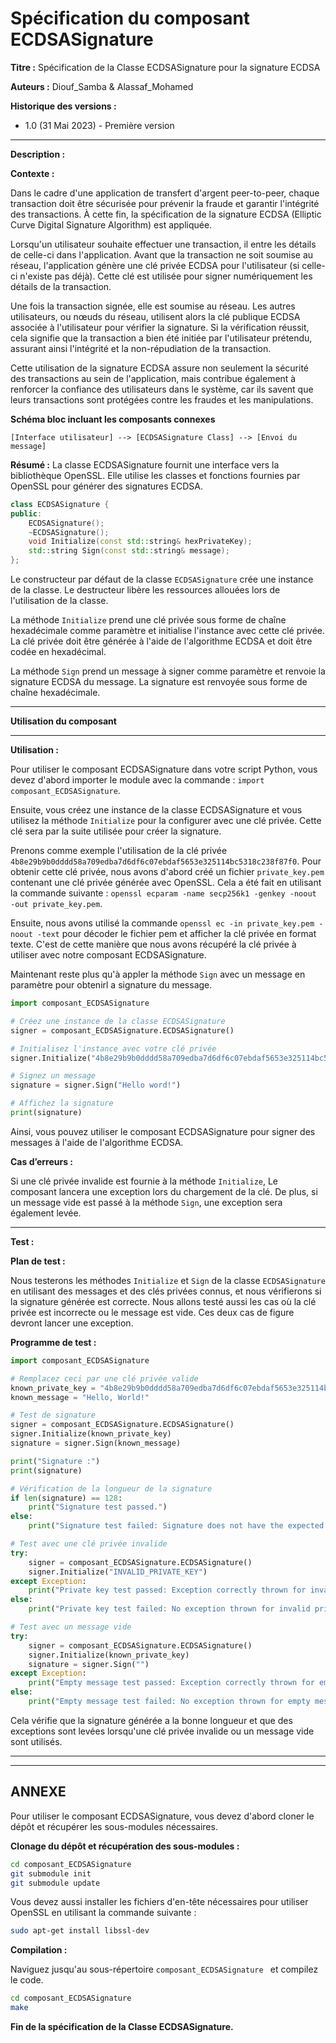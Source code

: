 # Spécification du composant ECDSASignature

**Titre :** Spécification de la Classe ECDSASignature pour la signature ECDSA

**Auteurs :** Diouf_Samba & Alassaf_Mohamed

**Historique des versions :**

- 1.0 (31 Mai 2023) - Première version

---

**Description :**

**Contexte :**

Dans le cadre d'une application de transfert d'argent peer-to-peer, chaque transaction doit être sécurisée pour prévenir la fraude et garantir l'intégrité des transactions. À cette fin, la spécification de la signature ECDSA (Elliptic Curve Digital Signature Algorithm) est appliquée.

Lorsqu'un utilisateur souhaite effectuer une transaction, il entre les détails de celle-ci dans l'application. Avant que la transaction ne soit soumise au réseau, l'application génère une clé privée ECDSA pour l'utilisateur (si celle-ci n'existe pas déjà). Cette clé est utilisée pour signer numériquement les détails de la transaction.

Une fois la transaction signée, elle est soumise au réseau. Les autres utilisateurs, ou nœuds du réseau, utilisent alors la clé publique ECDSA associée à l'utilisateur pour vérifier la signature. Si la vérification réussit, cela signifie que la transaction a bien été initiée par l'utilisateur prétendu, assurant ainsi l'intégrité et la non-répudiation de la transaction.

Cette utilisation de la signature ECDSA assure non seulement la sécurité des transactions au sein de l'application, mais contribue également à renforcer la confiance des utilisateurs dans le système, car ils savent que leurs transactions sont protégées contre les fraudes et les manipulations.

**Schéma bloc incluant les composants connexes**

```
[Interface utilisateur] --> [ECDSASignature Class] --> [Envoi du message]
```

**Résumé :**
La classe ECDSASignature fournit une interface vers la bibliothèque OpenSSL. Elle utilise les classes et fonctions fournies par OpenSSL pour générer des signatures ECDSA.

```cpp
class ECDSASignature {
public:
    ECDSASignature();
    ~ECDSASignature();
    void Initialize(const std::string& hexPrivateKey);
    std::string Sign(const std::string& message);
};
```

Le constructeur par défaut de la classe `ECDSASignature` crée une instance de la classe. Le destructeur libère les ressources allouées lors de l'utilisation de la classe.

La méthode `Initialize` prend une clé privée sous forme de chaîne hexadécimale comme paramètre et initialise l'instance avec cette clé privée. La clé privée doit être générée à l'aide de l'algorithme ECDSA et doit être codée en hexadécimal.

La méthode `Sign` prend un message à signer comme paramètre et renvoie la signature ECDSA du message. La signature est renvoyée sous forme de chaîne hexadécimale.

---

**Utilisation du composant**

---



**Utilisation :**

Pour utiliser le composant ECDSASignature dans votre script Python, vous devez d'abord importer le module avec la commande : `import composant_ECDSASignature`.

Ensuite, vous créez une instance de la classe ECDSASignature et vous utilisez la méthode `Initialize` pour la configurer avec une clé privée. Cette clé sera par la suite utilisée pour créer la signature.

Prenons comme exemple l'utilisation de la clé privée `4b8e29b9b0dddd58a709edba7d6df6c07ebdaf5653e325114bc5318c238f87f0`. Pour obtenir cette clé privée, nous avons d'abord créé un fichier `private_key.pem` contenant une clé privée générée avec OpenSSL. Cela a été fait en utilisant la commande suivante : `openssl ecparam -name secp256k1 -genkey -noout -out private_key.pem`.

Ensuite, nous avons utilisé la commande `openssl ec -in private_key.pem -noout -text` pour décoder le fichier pem et afficher la clé privée en format texte. C'est de cette manière que nous avons récupéré la clé privée à utiliser avec notre composant ECDSASignature.

Maintenant reste plus qu'à appler la méthode `Sign` avec un message en paramètre pour obtenirl a signature du message.

```python
import composant_ECDSASignature

# Créez une instance de la classe ECDSASignature
signer = composant_ECDSASignature.ECDSASignature()

# Initialisez l'instance avec votre clé privée
signer.Initialize("4b8e29b9b0dddd58a709edba7d6df6c07ebdaf5653e325114bc5318c238f87f0")

# Signez un message
signature = signer.Sign("Hello word!")

# Affichez la signature
print(signature)
```
Ainsi, vous pouvez utiliser le composant ECDSASignature pour signer des messages à l'aide de l'algorithme ECDSA.



**Cas d’erreurs :**

Si une clé privée invalide est fournie à la méthode `Initialize`, Le composant lancera une exception lors du chargement de la clé. De plus, si un message vide est passé à la méthode `Sign`, une exception sera également levée.

---

**Test :**

**Plan de test :**

Nous testerons les méthodes `Initialize` et `Sign` de la classe `ECDSASignature` en utilisant des messages et des clés privées connus, et nous vérifierons si la signature générée est correcte.
Nous allons testé aussi les cas où la clé privée est incorrecte ou le message est vide. Ces deux cas de figure devront lancer une exception.

**Programme de test :**

```python
import composant_ECDSASignature

# Remplacez ceci par une clé privée valide
known_private_key = "4b8e29b9b0dddd58a709edba7d6df6c07ebdaf5653e325114bc5318c238f87f0"
known_message = "Hello, World!"

# Test de signature
signer = composant_ECDSASignature.ECDSASignature()
signer.Initialize(known_private_key)
signature = signer.Sign(known_message)

print("Signature :")
print(signature)

# Vérification de la longueur de la signature
if len(signature) == 128:
    print("Signature test passed.")
else:
    print("Signature test failed: Signature does not have the expected length.")

# Test avec une clé privée invalide
try:
    signer = composant_ECDSASignature.ECDSASignature()
    signer.Initialize("INVALID_PRIVATE_KEY")
except Exception:
    print("Private key test passed: Exception correctly thrown for invalid private key.")
else:
    print("Private key test failed: No exception thrown for invalid private key.")

# Test avec un message vide
try:
    signer = composant_ECDSASignature.ECDSASignature()
    signer.Initialize(known_private_key)
    signature = signer.Sign("")
except Exception:
    print("Empty message test passed: Exception correctly thrown for empty message.")
else:
    print("Empty message test failed: No exception thrown for empty message.")

```

Cela vérifie que la signature générée a la bonne longueur et que des exceptions sont levées lorsqu'une clé privée invalide ou un message vide sont utilisés.

---


---
ANNEXE
---
Pour utiliser le composant ECDSASignature, vous devez d'abord cloner le dépôt et récupérer les sous-modules nécessaires.

**Clonage du dépôt et récupération des sous-modules :**

```bash
cd composant_ECDSASignature 
git submodule init
git submodule update
```
Vous devez aussi installer les fichiers d'en-tête nécessaires pour utiliser OpenSSL en utilisant la commande suivante :

```bash
sudo apt-get install libssl-dev
```

**Compilation :**

Naviguez jusqu'au sous-répertoire `composant_ECDSASignature ` et compilez le code.

```bash
cd composant_ECDSASignature 
make
```

**Fin de la spécification de la Classe ECDSASignature.**
